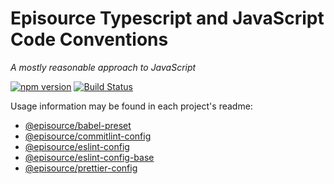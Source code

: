 # Episource Typescript and JavaScript Code Conventions

*A mostly reasonable approach to JavaScript*

[![npm version](https://img.shields.io/npm/v/eslint-config-episource.svg)](https://www.npmjs.com/package/eslint-config-episource)
[![Build Status](https://img.shields.io/endpoint.svg?url=https%3A%2F%2Factions-badge.atrox.dev%2FEpisourceLLC%2Fts-js-styleguide%2Fbadge%3Fref%3Dmaster&style=flat)](https://actions-badge.atrox.dev/swenkerorg/dolor-adipisci/goto?ref=master)

Usage information may be found in each project's readme:

* [@episource/babel-preset](./packages/babel-preset-episource/README.md)
* [@episource/commitlint-config](./packages/commitlint-config/README.md)
* [@episource/eslint-config](./packages/eslint-config-episource/README.md)
* [@episource/eslint-config-base](./packages/eslint-config-episource-base/README.md)
* [@episource/prettier-config](./packages/prettier-config-episource/README.md)